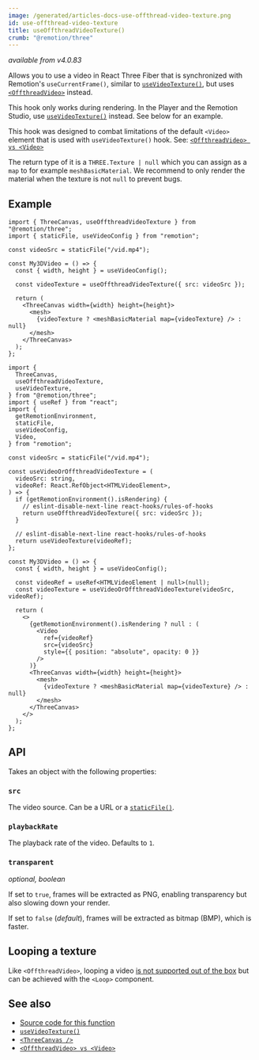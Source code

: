 ```yaml
---
image: /generated/articles-docs-use-offthread-video-texture.png
id: use-offthread-video-texture
title: useOffthreadVideoTexture()
crumb: "@remotion/three"
---
```


_available from v4.0.83_

Allows you to use a video in React Three Fiber that is synchronized with Remotion's `useCurrentFrame()`, similar to [`useVideoTexture()`](/docs/use-video-texture), but uses [`<OffthreadVideo>`](/docs/offthreadvideo) instead.

This hook only works during rendering. In the Player and the Remotion Studio, use [`useVideoTexture()`](/docs/use-video-texture) instead. See below for an example.

This hook was designed to combat limitations of the default `<Video>` element that is used with `useVideoTexture()` hook.
See: [`<OffthreadVideo> vs <Video>`](/docs/video-vs-offthreadvideo)

The return type of it is a `THREE.Texture | null` which you can assign as a `map` to for example `meshBasicMaterial`. We recommend to only render the material when the texture is not `null` to prevent bugs.

## Example

```tsx twoslash title="Simple usage (only works during rendering)"
import { ThreeCanvas, useOffthreadVideoTexture } from "@remotion/three";
import { staticFile, useVideoConfig } from "remotion";

const videoSrc = staticFile("/vid.mp4");

const My3DVideo = () => {
  const { width, height } = useVideoConfig();

  const videoTexture = useOffthreadVideoTexture({ src: videoSrc });

  return (
    <ThreeCanvas width={width} height={height}>
      <mesh>
        {videoTexture ? <meshBasicMaterial map={videoTexture} /> : null}
      </mesh>
    </ThreeCanvas>
  );
};
```

```tsx twoslash title="Use useVideoTexture() only during rendering"
import {
  ThreeCanvas,
  useOffthreadVideoTexture,
  useVideoTexture,
} from "@remotion/three";
import { useRef } from "react";
import {
  getRemotionEnvironment,
  staticFile,
  useVideoConfig,
  Video,
} from "remotion";

const videoSrc = staticFile("/vid.mp4");

const useVideoOrOffthreadVideoTexture = (
  videoSrc: string,
  videoRef: React.RefObject<HTMLVideoElement>,
) => {
  if (getRemotionEnvironment().isRendering) {
    // eslint-disable-next-line react-hooks/rules-of-hooks
    return useOffthreadVideoTexture({ src: videoSrc });
  }

  // eslint-disable-next-line react-hooks/rules-of-hooks
  return useVideoTexture(videoRef);
};

const My3DVideo = () => {
  const { width, height } = useVideoConfig();

  const videoRef = useRef<HTMLVideoElement | null>(null);
  const videoTexture = useVideoOrOffthreadVideoTexture(videoSrc, videoRef);

  return (
    <>
      {getRemotionEnvironment().isRendering ? null : (
        <Video
          ref={videoRef}
          src={videoSrc}
          style={{ position: "absolute", opacity: 0 }}
        />
      )}
      <ThreeCanvas width={width} height={height}>
        <mesh>
          {videoTexture ? <meshBasicMaterial map={videoTexture} /> : null}
        </mesh>
      </ThreeCanvas>
    </>
  );
};
```

## API

Takes an object with the following properties:

### `src`

The video source. Can be a URL or a [`staticFile()`](/docs/staticfile).

### `playbackRate`

The playback rate of the video. Defaults to `1`.

### `transparent`

_optional, boolean_

If set to `true`, frames will be extracted as PNG, enabling transparency but also slowing down your render.

If set to `false` (_default_), frames will be extracted as bitmap (BMP), which is faster.

## Looping a texture

Like `<OffthreadVideo>`, looping a video [is not supported out of the box](/docs/offthreadvideo#looping-a-video) but can be achieved with the `<Loop>` component.

## See also

- [Source code for this function](https://github.com/remotion-dev/remotion/blob/main/packages/three/src/use-offthread-video-texture.ts)
- [`useVideoTexture()`](/docs/use-video-texture)
- [`<ThreeCanvas />`](/docs/three-canvas)
- [`<OffthreadVideo> vs <Video>`](/docs/video-vs-offthreadvideo)
